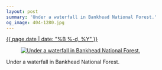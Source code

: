 ```yaml
---
layout: post
summary: 'Under a waterfall in Bankhead National Forest.'
og_image: 404-1280.jpg
---
```


<p>
 <time>
  <a href="/404">
   {{ page.date | date: "%B %-d, %Y" }}
  </a>
 </time>
 <a href="/404">
  <figure data-taken="5/12/2015">
   <img alt="Under a waterfall in Bankhead National Forest." sizes="(min-width: 700px) 50vw, calc(100vw - 2rem)" src="{{ site.assets_url }}/404-640.jpg" srcset="{{ site.assets_url }}/404-1280.jpg 1280w, {{ site.assets_url }}/404-960.jpg 960w, {{ site.assets_url }}/404-640.jpg 640w, {{ site.assets_url }}/404-320.jpg 320w"/>
  </figure>
 </a>
 <span>
  Under a waterfall in Bankhead National Forest.
 </span>
</p>
